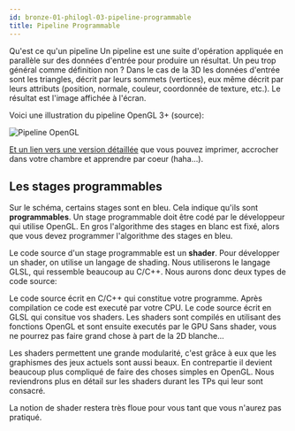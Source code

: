 ```yaml
---
id: bronze-01-philogl-03-pipeline-programmable
title: Pipeline Programmable
---
```


Qu'est ce qu'un pipeline
Un pipeline est une suite d'opération appliquée en parallèle sur des données d'entrée pour produire un résultat. Un peu trop général comme définition non ? Dans le cas de la 3D les données d'entrée sont les triangles, décrit par leurs sommets (vertices), eux même décrit par leurs attributs (position, normale, couleur, coordonnée de texture, etc.). Le résultat est l'image affichée à l'écran.

Voici une illustration du pipeline OpenGL 3+ (source):

![Pipeline OpenGL](/openglnoel/img/pipeline4.png)

[Et un lien vers une version détaillée](http://www.g-truc.net/doc/OpenGL%204.3%20Pipeline%20Map.pdf) que vous pouvez imprimer, accrocher dans votre chambre et apprendre par coeur (haha...).

## Les stages programmables

Sur le schéma, certains stages sont en bleu. Cela indique qu'ils sont **programmables**. Un stage programmable doit être codé par le développeur qui utilise OpenGL. En gros l'algorithme des stages en blanc est fixé, alors que vous devez programmer l'algorithme des stages en bleu.

Le code source d'un stage programmable est un **shader**. Pour développer un shader, on utilise un langage de shading. Nous utiliserons le langage GLSL, qui ressemble beaucoup au C/C++. Nous aurons donc deux types de code source:

Le code source écrit en C/C++ qui constitue votre programme. Après compilation ce code est executé par votre CPU.
Le code source écrit en GLSL qui consitue vos shaders. Les shaders sont compilés en utilisant des fonctions OpenGL et sont ensuite executés par le GPU
Sans shader, vous ne pourrez pas faire grand chose à part de la 2D blanche...

Les shaders permettent une grande modularité, c'est grâce à eux que les graphismes des jeux actuels sont aussi beaux. En contrepartie il devient beaucoup plus compliqué de faire des choses simples en OpenGL. Nous reviendrons plus en détail sur les shaders durant les TPs qui leur sont consacré.

La notion de shader restera très floue pour vous tant que vous n'aurez pas pratiqué.